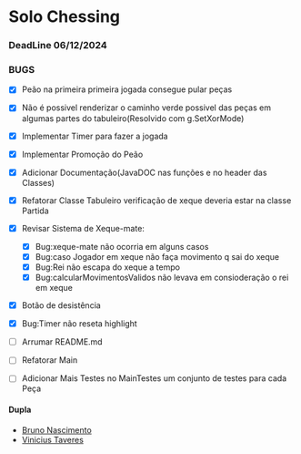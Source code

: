 # Solo Chessing

### DeadLine 06/12/2024
### BUGS
* [X] Peão na primeira primeira jogada consegue pular peças
* [X] Não é possivel renderizar o caminho verde possivel das peças em algumas partes do tabuleiro(Resolvido com g.SetXorMode)
* [X] Implementar Timer para fazer a jogada
* [X] Implementar Promoção do Peão
* [X] Adicionar Documentação(JavaDOC nas funções e no header das Classes)
* [X] Refatorar Classe Tabuleiro verificação de xeque deveria estar na classe Partida

* [X] Revisar Sistema de Xeque-mate:
    * [X] Bug:xeque-mate não ocorria em alguns casos
    * [X] Bug:caso Jogador em xeque não faça movimento q sai do xeque
    * [X] Bug:Rei não escapa do xeque a tempo
    * [X] Bug:calcularMovimentosValidos não levava em consioderação o rei em xeque

* [X] Botão de desistência
* [X] Bug:Timer não reseta highlight
* [ ] Arrumar README.md
* [ ] Refatorar Main
* [ ] Adicionar Mais Testes no MainTestes um conjunto de testes para cada Peça


#### Dupla
* [Bruno Nascimento](https://github.com/Chipskein)
* [Vinicius Taveres](https://github.com/Viniciusilvainfo)




